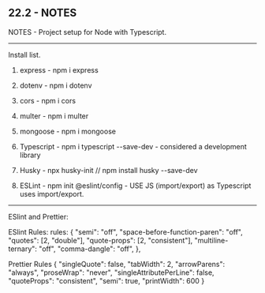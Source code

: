## 22.2 - NOTES

NOTES - Project setup for Node with Typescript.

---

Install list.

1. express - npm i express
2. dotenv - npm i dotenv
3. cors - npm i cors
4. multer - npm i multer
5. mongoose - npm i mongoose

6. Typescript - npm i typescript --save-dev - considered a development library
7. Husky - npx husky-init // npm install husky --save-dev
8. ESLint - npm init @eslint/config - USE JS (import/export) as Typescript uses import/export.

---

ESlint and Prettier:

ESlint Rules: rules: { "semi": "off", "space-before-function-paren": "off", "quotes": [2, "double"], "quote-props": [2, "consistent"], "multiline-ternary": "off", "comma-dangle": "off", },

Prettier Rules { "singleQuote": false, "tabWidth": 2, "arrowParens": "always", "proseWrap": "never", "singleAttributePerLine": false, "quoteProps": "consistent", "semi": true, "printWidth": 600 }
